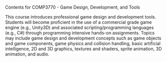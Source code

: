 Contents for COMP3770 - Game Design, Development, and Tools

This course introduces professional game design and development tools. Students will become
proficient in the use of a commercial grade game engine (e.g., Unity3D) and associated
scripting/programming languages (e.g., C#) through programming intensive hands-on assignments.
Topics may include game design and development concepts such as game objects and game
components, game physics and collision handling, basic artificial intelligence, 2D and 3D graphics,
textures and shaders, sprite animation, 3D animation, and audio. 